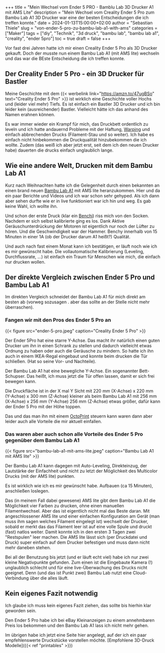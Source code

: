 +++
title = "Mein Wechsel vom Ender 5 PRO - Bamblu Lab 3D Drucker A1 mit AMS Lite"
description = "Mein Wechsel vom Creality Ender 5 Pro zum Bambu Lab A1 3D Drucker war eine der besten Entscheidungen die ich treffen konnte."
date = 2024-01-13T15:00:00+02:00
author = "Sebastian Thiele"
slug = "von-ender-5-pro-zu-bambu-lab-a1-with-ams"
categories = ["Maker"]
tags = ["diy", "Technik", "3d druck", "bambu lab", "bambu lab a1", "creality", "ender 5pro"]
toc = true
draft = false
+++

Vor fast drei Jahren hatte ich mir einen Creality Ender 5 Pro als 3D Drucker gekauft. Doch der musste nun einem Bambu Lab A1 (mit AMS lite) wechseln und das war die BEste Entscheidung die ich treffen konnte.

## Der Creality Ender 5 Pro - ein 3D Drucker für Bastler

Meine Geschichte mit dem {{< werbelink link="https://amzn.to/47ugBSo" text="Creality Ender 5 Pro" >}} ist wirklich eine Geschichte voller Hochs und (leider viel mehr) Tiefs. Es ist einfach ein Bastler 3D Drucker und ich bin leider kein (ausreichender) Bastler. Vielleicht hätte ich das anhand des Namen erahnen können.

Es war immer wieder ein Krampf für mich, das Druckbett ordentlich zu leveln und ich hatte andauernd Probleme mit der Haftung, [Warping](https://all3dp.com/de/2/warping-3d-druck-materialverzug-pla-abs-petg/) und einfach abbrechenden Drucks (Filament-Stau und so weiter). Ich habe es einfach nicht hinbekommen die Druckqualität hinzubekommen die ich wollte. Zudem (das weiß ich aber jetzt erst, seit dem ich den neuen Drucker habe) dauerten die drucks einfach unglaublich lange.

## Wie eine andere Welt, Drucken mit dem Bambu Lab A1

Kurz nach Weihnachten hatte ich die Gelegenheit durch einen bekannten an einen brand neuen [Bambu Lab A1](https://eu.store.bambulab.com/de/products/a1) mit AMS lite heranzukommen. Hier und da ein paar Berichte und Videos und ich war schon sehr gehyped. Als ich dann aber sehen durfte wie er in live funktioniert war ich hin und weg. Es gab keine Wahl, ich wollte ihn.

Und schon der erste Druck (klar ein [Benchi](https://de.wikipedia.org/wiki/3DBenchy)) riss mich von den Socken. Nachdem er sich selbst kalibrierte ging es los. Dank Aktive Geräuschunterdrückung der Motoren ist eigentlich nur noch der Lüfter zu hören. Und die Geschwindigkeit war der Hammer. Benchy innerhalb von 15 Minuten in einer 1A (ob der Drucker darum A1 heißt?) Qualität.

Und auch nach fast einem Monat kann ich bestätigen, er läuft noch wie ich es mir gewünscht habe. Die vollautomatische Kalibrierung (Leveling, Durchflussrate, ...) ist einfach ein Traum für Menschen wie mich, die einfach nur drucken wollen.

## Der direkte Vergleich zwischen Ender 5 Pro und Bambu Lab A1

Im direkten Vergleich schneidet der Bambu Lab A1 für mich direkt am besten ab (vorweg sozusagen . aber das sollte an der Stelle nicht mehr überraschen).

### Fangen wir mit den Pros des Ender 5 Pro an

{{< figure src="ender-5-pro.jpeg" caption="Creality Ender 5 Pro" >}}

Der Ender 5Pro hat eine starre Y-Achse. Das macht ihr natürlich einen guten Drucker um ihn in einen Schrank zu stellen und dadurch vielleicht etwas Ordnung zu haben oder auch die Geräusche zu mindern. So hatte ich ihn auch in einem IKEA-Regal eingebaut und konnte beim drucken die Tür schließen. (Hat so seine Vor- und Nachteile).

Der Bambu Lab A1 hat eine bewegliche Y-Achse. Ein sogenannter Bett-Schupser. Das heißt, ich muss jetzt die Tür offen lassen, damit er sich frei bewegen kann.

Die Druckfläche ist in der X mal Y Sicht mit 220 mm (X-Achse) x 220 mm (Y-Achse) x 300 mm (Z-Achse) kleiner als beim Bambu Lab A1 mit 256 mm (X-Achse) x 256 mm (Y-Achse) 256 mm (Z-Achse) etwas größer, dafür kann der Ender 5 Pro mit der Höhe toppen.

Das und das man ihn mit einem [OctoPrint](https://octoprint.org/) steuern kann waren dann aber leider auch alle Vorteile die mir aktuell einfallen.

### Das waren aber auch schon alle Vorteile des Ender 5 Pro gegenüber dem Bambu Lab A1

{{< figure src="bambu-lab-a1-mit-ams-lite.jpeg" caption="Bambu Lab A1 mit AMS lite" >}}

Der Bambu Lab A1 kann dagegen mit Auto-Leveling, Direkteinzug, der Lautstärke der Einfachheit und nicht zu letzt der Möglichkeit des Multicolor Drucks (mit der AMS lite) punkten.

Es ist wirklich wie ich es mir gewünscht habe. Aufbauen (ca 15 Minuten), anschließen loslegen.

Das (in meinem Fall dabei gewesene) AMS lite gibt dem Bambu Lab A1 die Möglichkeit vier Farben zu drucken, ohne einen manuellen Filamentwechsel. Aber das ist eigentlich nicht mal das Beste daran. Mit angeschlossener AMS lite und einer einfachen Konfiguration am Gerät (man muss ihm sagen welches Filament eingelegt ist) wechselt der Drucker, sobald er merkt das das Filament leer ist auf eine volle Spule und druckt (fast) natlos weiter. Damit konnte ich in den ersten 3 Tagen zwei "Restspulen" leer machen. Die AMS lite lässt sich (per Druckdatei und Druck) super einfach auf dem Drucker befestigen und muss dann nicht mehr daneben stehen.

Bei all der Benutzung bis jetzt (und er läuft echt viel) habe ich nur zwei kleine Negativpunkte gefunden. Zum einen ist die Eingebaute Kamera (!) unglaublich schlecht und für eine live-Überwachung des Drucks nicht geeignet. Denn (und das ist Punkt zwei) Bambu Lab nutzt eine Cloud-Verbindung über die alles läuft.

## Kein eigenes Fazit notwendig

Ich glaube ich muss kein eigenes Fazit ziehen, das sollte bis hierhin klar geworden sein.

Den Ender 5 Pro habe ich bei eBay Kleinanzeigen zu einem annehmbaren Preis los bekommen und den Bambu Lab A1 lass ich nicht mehr gehen.

Im übrigen habe ich jetzt eine Seite hier angelegt, auf der ich ein paar empfehlenswerte Druckstücke vorstellen möchte. [Empfohlene 3D-Druck Modelle]({{< ref "printables" >}})